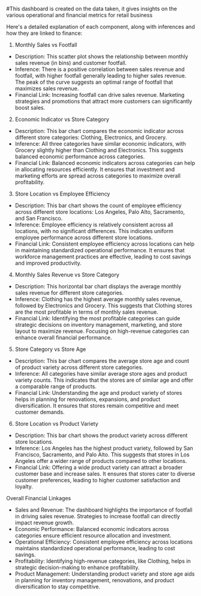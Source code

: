 #This dashboard is created on the data taken, it gives insights on the various operational and financial metrics for retail business

Here's a detailed explanation of each component, along with inferences and how they are linked to finance:

1. Monthly Sales vs Footfall
- Description: This scatter plot shows the relationship between monthly sales revenue (in bins) and customer footfall.
- Inference: There is a positive correlation between sales revenue and footfall, with higher footfall generally leading to higher sales revenue. The peak of the curve suggests an optimal range of footfall that maximizes sales revenue.
- Financial Link: Increasing footfall can drive sales revenue. Marketing strategies and promotions that attract more customers can significantly boost sales.

2. Economic Indicator vs Store Category
- Description: This bar chart compares the economic indicator across different store categories: Clothing, Electronics, and Grocery.
- Inference: All three categories have similar economic indicators, with Grocery slightly higher than Clothing and Electronics. This suggests balanced economic performance across categories.
- Financial Link: Balanced economic indicators across categories can help in allocating resources efficiently. It ensures that investment and marketing efforts are spread across categories to maximize overall profitability.

3. Store Location vs Employee Efficiency
- Description: This bar chart shows the count of employee efficiency across different store locations: Los Angeles, Palo Alto, Sacramento, and San Francisco.
- Inference: Employee efficiency is relatively consistent across all locations, with no significant differences. This indicates uniform employee performance across different store locations.
- Financial Link: Consistent employee efficiency across locations can help in maintaining standardized operational performance. It ensures that workforce management practices are effective, leading to cost savings and improved productivity.

4. Monthly Sales Revenue vs Store Category
- Description: This horizontal bar chart displays the average monthly sales revenue for different store categories.
- Inference: Clothing has the highest average monthly sales revenue, followed by Electronics and Grocery. This suggests that Clothing stores are the most profitable in terms of monthly sales revenue.
- Financial Link: Identifying the most profitable categories can guide strategic decisions on inventory management, marketing, and store layout to maximize revenue. Focusing on high-revenue categories can enhance overall financial performance.

5. Store Category vs Store Age
- Description: This bar chart compares the average store age and count of product variety across different store categories.
- Inference: All categories have similar average store ages and product variety counts. This indicates that the stores are of similar age and offer a comparable range of products.
- Financial Link: Understanding the age and product variety of stores helps in planning for renovations, expansions, and product diversification. It ensures that stores remain competitive and meet customer demands.

6. Store Location vs Product Variety
- Description: This bar chart shows the product variety across different store locations.
- Inference: Los Angeles has the highest product variety, followed by San Francisco, Sacramento, and Palo Alto. This suggests that stores in Los Angeles offer a wider range of products compared to other locations.
- Financial Link: Offering a wide product variety can attract a broader customer base and increase sales. It ensures that stores cater to diverse customer preferences, leading to higher customer satisfaction and loyalty.

Overall Financial Linkages
- Sales and Revenue: The dashboard highlights the importance of footfall in driving sales revenue. Strategies to increase footfall can directly impact revenue growth.
- Economic Performance: Balanced economic indicators across categories ensure efficient resource allocation and investment.
- Operational Efficiency: Consistent employee efficiency across locations maintains standardized operational performance, leading to cost savings.
- Profitability: Identifying high-revenue categories, like Clothing, helps in strategic decision-making to enhance profitability.
- Product Management: Understanding product variety and store age aids in planning for inventory management, renovations, and product diversification to stay competitive.

